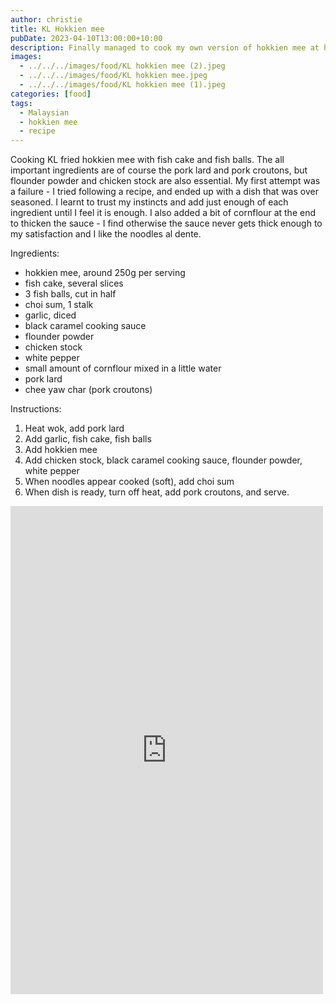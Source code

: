 ```yaml
---
author: christie
title: KL Hokkien mee
pubDate: 2023-04-10T13:00:00+10:00
description: Finally managed to cook my own version of hokkien mee at home.
images:
  - ../../../images/food/KL hokkien mee (2).jpeg
  - ../../../images/food/KL hokkien mee.jpeg
  - ../../../images/food/KL hokkien mee (1).jpeg
categories: [food]
tags:
  - Malaysian
  - hokkien mee
  - recipe
---
```


Cooking KL fried hokkien mee with fish cake and fish balls. The all important ingredients are of course the pork lard and pork croutons, but flounder powder and chicken stock are also essential. My first attempt was a failure - I tried following a recipe, and ended up with a dish that was over seasoned. I learnt to trust my instincts and add just enough of each ingredient until I feel it is enough. I also added a bit of cornflour at the end to thicken the sauce - I find otherwise the sauce never gets thick enough to my satisfaction and I like the noodles al dente.

Ingredients:

- hokkien mee, around 250g per serving
- fish cake, several slices
- 3 fish balls, cut in half
- choi sum, 1 stalk
- garlic, diced
- black caramel cooking sauce
- flounder powder
- chicken stock
- white pepper
- small amount of cornflour mixed in a little water
- pork lard
- chee yaw char (pork croutons)

Instructions:

1. Heat wok, add pork lard
2. Add garlic, fish cake, fish balls
3. Add hokkien mee
4. Add chicken stock, black caramel cooking sauce, flounder powder, white pepper
5. When noodles appear cooked (soft), add choi sum
6. When dish is ready, turn off heat, add pork croutons, and serve.

<iframe src="https://www.facebook.com/plugins/post.php?href=https%3A%2F%2Fwww.facebook.com%2Fchris1.tham%2Fposts%2Fpfbid0urzrvKZ8uWLJTp3FHqf6vowe2HwSaz3SgQXtenHwZGeL8APS3prob6D57Xx67LStl&show_text=true&width=500" width="500" height="781" style="border:none;overflow:hidden" scrolling="no" frameborder="0" allowfullscreen="true" allow="autoplay; clipboard-write; encrypted-media; picture-in-picture; web-share"></iframe>
